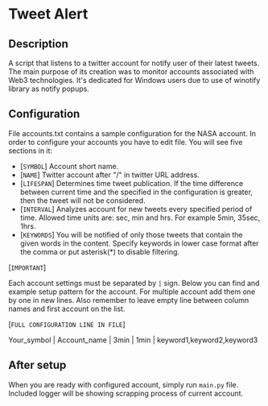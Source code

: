 # Tweet Alert

## Description 
A script that listens to a twitter account for notify user of their latest tweets. The main purpose of its creation was to monitor accounts associated with Web3 technologies. It's dedicated for Windows users due to use of winotify library as notify popups.
## Configuration
File accounts.txt contains a sample configuration for the NASA account. In order to configure your accounts you have to edit file. You will see five sections in it:
- [`SYMBOL`] Account short name.
- [`NAME`] Twitter account after "/" in twitter URL address.
- [`LIFESPAN`] Determines time tweet publication. If the time difference between current time and the specified in the configuration is greater, then the tweet will not be considered.
- [`INTERVAL`] Analyzes account for new tweets every specified period of time. Allowed time units are: sec, min and hrs. For example 5min, 35sec, 1hrs.
- [`KEYWORDS`] You will be notified of only those tweets that contain the given words in the content. Specify keywords in lower case format after the comma or put asterisk(*) to disable filtering.

[`IMPORTANT`]

Each account settings must be separated by `|` sign. Below you can find and example setup pattern for the account. For multiple account add them one by one in new lines. Also remember to leave empty line between column names and first account on the list.

[`FULL CONFIGURATION LINE IN FILE`]

Your_symbol | Account_name | 3min | 1min | keyword1,keyword2,keyword3

## After setup
When you are ready with configured account, simply run `main.py` file. Included logger will be showing scrapping process of current account.
